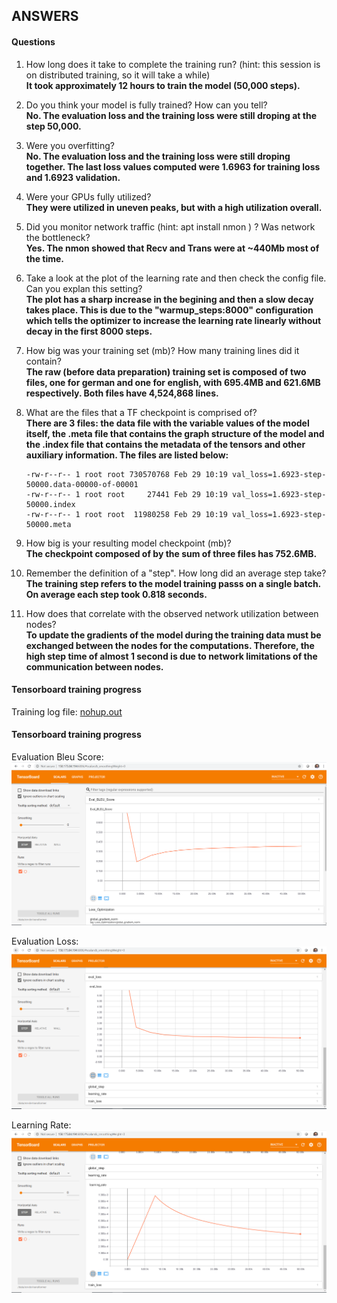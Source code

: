 ## ANSWERS

#### Questions

1. How long does it take to complete the training run? (hint: this session is on distributed training, so it will take a while)  
**It took approximately 12 hours to train the model (50,000 steps).**  

2. Do you think your model is fully trained? How can you tell?  
**No. The evaluation loss and the training loss were still droping at the step 50,000.**  

3. Were you overfitting?  
**No. The evaluation loss and the training loss were still droping together. The last loss values computed were 1.6963 for training loss and 1.6923 validation.**   

4. Were your GPUs fully utilized?  
**They were utilized in uneven peaks, but with a high utilization overall.**  

5. Did you monitor network traffic (hint: apt install nmon ) ? Was network the bottleneck?  
**Yes. The nmon showed that Recv and Trans were at ~440Mb most of the time.**  

6. Take a look at the plot of the learning rate and then check the config file. Can you explan this setting?  
**The plot has a sharp increase in the begining and then a slow decay takes place. This is due to the "warmup_steps:8000" configuration which tells the optimizer to increase the learning rate linearly without decay in the first 8000 steps.**  

7. How big was your training set (mb)? How many training lines did it contain?  
**The raw (before data preparation) training set is composed of two files, one for german and one for english, with 695.4MB and 621.6MB respectively. Both files have 4,524,868 lines.**

8. What are the files that a TF checkpoint is comprised of?  
**There are 3 files: the data file with the variable values of the model itself, the .meta file that contains the graph structure of the model and the .index file that contains the metadata of the tensors and other auxiliary information. The files are listed below:**  

    ```  
    -rw-r--r-- 1 root root 730570768 Feb 29 10:19 val_loss=1.6923-step-50000.data-00000-of-00001
    -rw-r--r-- 1 root root     27441 Feb 29 10:19 val_loss=1.6923-step-50000.index
    -rw-r--r-- 1 root root  11980258 Feb 29 10:19 val_loss=1.6923-step-50000.meta
    ```  

9. How big is your resulting model checkpoint (mb)?  
**The checkpoint composed of by the sum of three files has 752.6MB.**

10. Remember the definition of a "step". How long did an average step take?  
**The training step refers to the model training passs on a single batch. On average each step took 0.818 seconds.**  

11. How does that correlate with the observed network utilization between nodes?  
**To update the gradients of the model during the training data must be exchanged between the nodes for the computations. Therefore, the high step time of almost 1 second is due to network limitations of the communication between nodes.** 

#### Tensorboard training progress
Training log file: [nohup.out](nohup.out)

#### Tensorboard training progress

Evaluation Bleu Score:  
![Evaluation Bleu Score](tensorboard-bleu-score.PNG)  

Evaluation Loss:  
![Evaluation Loss](tensorboard-eval_loss.PNG)  

Learning Rate:  
![Learning Rate](tensorboard-learning-rate.PNG)  


